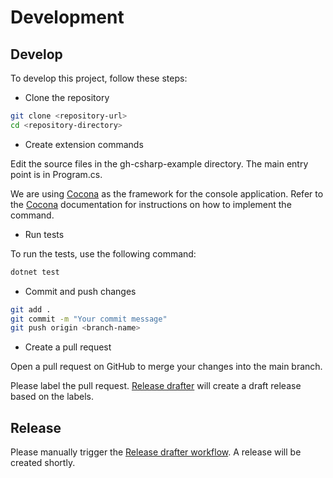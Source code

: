 # Development

## Develop

To develop this project, follow these steps:

* Clone the repository

```sh
git clone <repository-url>
cd <repository-directory>
```

* Create extension commands

Edit the source files in the gh-csharp-example directory. The main entry point is in Program.cs.

We are using [Cocona][] as the framework for the console application.
Refer to the [Cocona][] documentation for instructions on how to implement the command.

* Run tests

To run the tests, use the following command:

```sh
dotnet test
```

* Commit and push changes

```sh
git add .
git commit -m "Your commit message"
git push origin <branch-name>
```

* Create a pull request

Open a pull request on GitHub to merge your changes into the main branch.

Please label the pull request. [Release drafter](./.github/release-drafter.yml) will create a draft release based on the labels.

## Release

Please manually trigger the [Release drafter workflow](../../actions/workflows/release-drafter.yml). A release will be created shortly.

[Cocona]:https://github.com/mayuki/Cocona
